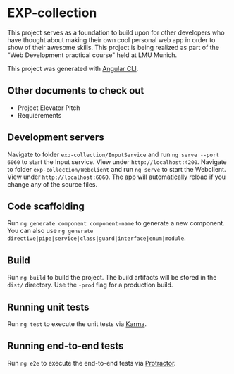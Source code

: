 # EXP-collection

This project serves as a foundation to build upon for other developers who have thought about making their own cool personal web app in order to show of their awesome skills. This project is being realized as part of the "Web Development practical course" held at LMU Munich.

This project was generated with [Angular CLI](https://github.com/angular/angular-cli).

## Other documents to check out

* Project Elevator Pitch
* Requierements

## Development servers

Navigate to folder `exp-collection/InputService` and run `ng serve --port 6060` to start the Input service. View under `http://localhost:4200`.
Navigate to folder `exp-collection/Webclient` and run `ng serve` to start the Webclient. View under `http://localhost:6060`.
The app will automatically reload if you change any of the source files.

## Code scaffolding

Run `ng generate component component-name` to generate a new component. You can also use `ng generate directive|pipe|service|class|guard|interface|enum|module`.

## Build

Run `ng build` to build the project. The build artifacts will be stored in the `dist/` directory. Use the `-prod` flag for a production build.

## Running unit tests

Run `ng test` to execute the unit tests via [Karma](https://karma-runner.github.io).

## Running end-to-end tests

Run `ng e2e` to execute the end-to-end tests via [Protractor](http://www.protractortest.org/).
